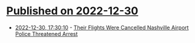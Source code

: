 # [Published on 2022-12-30](index.md)

* [2022-12-30, 17:30:10](https://news.ycombinator.com/item?id=34187300) - [Their Flights Were Cancelled Nashville Airport Police Threatened Arrest](https://www.nytimes.com/2022/12/29/us/southwest-traveler-records-airport-police-nashville.html)
